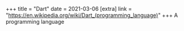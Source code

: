 +++
title = "Dart"
date = 2021-03-06
[extra]
link = "https://en.wikipedia.org/wiki/Dart_(programming_language)"
+++
A programming language

